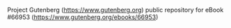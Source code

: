Project Gutenberg (https://www.gutenberg.org) public repository for
eBook #66953 (https://www.gutenberg.org/ebooks/66953)
